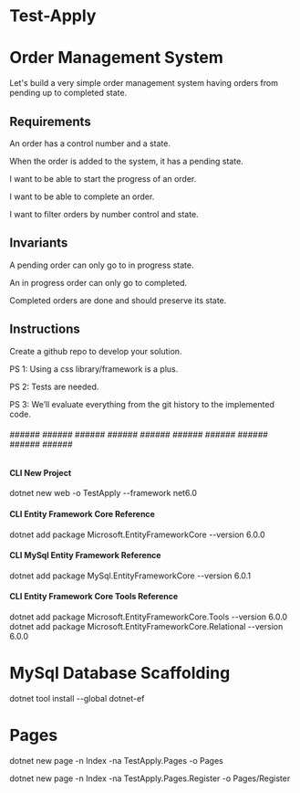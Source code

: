 # Test-Apply

# Order Management System
Let's build a very simple order management system having orders from pending up to completed state.

## Requirements

An order has a control number and a state.

When the order is added to the system, it has a pending state.

I want to be able to start the progress of an order.

I want to be able to complete an order.

I want to filter orders by number control and state.

## Invariants
A pending order can only go to in progress state.

An in progress order can only go to completed.

Completed orders are done and should preserve its state.

## Instructions
Create a github repo to develop your solution.


PS 1: Using a css library/framework is a plus.

PS 2: Tests are needed.

PS 3: We’ll evaluate everything from the git history to the implemented code.


###### ###### ###### ###### ###### ###### ###### ###### ###### ###### ###### ###### 

#### CLI New Project
dotnet new web -o TestApply --framework net6.0

#### CLI Entity Framework Core Reference 
dotnet add package Microsoft.EntityFrameworkCore --version 6.0.0

#### CLI MySql Entity Framework Reference 
dotnet add package MySql.EntityFrameworkCore --version 6.0.1

#### CLI Entity Framework Core Tools Reference 
dotnet add package Microsoft.EntityFrameworkCore.Tools --version 6.0.0
dotnet add package Microsoft.EntityFrameworkCore.Relational --version 6.0.0

# MySql Database Scaffolding
dotnet tool install --global dotnet-ef

# Pages
dotnet new page -n Index        -na TestApply.Pages           -o Pages

dotnet new page -n Index        -na TestApply.Pages.Register      -o Pages/Register